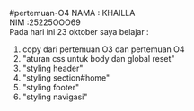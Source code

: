 #pertemuan-O4
NAMA   : KHAILLA  <br>
NIM    :25225OOO69<br>
Pada hari ini 23 oktober saya belajar :
 <ol>
 <li>copy dari pertemuan O3 dan pertemuan O4</li>
<li> "aturan css untuk body dan global reset"</li> 
<li> "styling header"</li>
<li> "styling section#home"</li>
<li> "styling footer"</li>
<li> "styling navigasi"</li>
